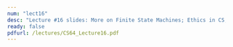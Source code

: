```yaml
---
num: "lect16"
desc: "Lecture #16 slides: More on Finite State Machines; Ethics in CS; Impact of CS"
ready: false
pdfurl: /lectures/CS64_Lecture16.pdf
---
```


